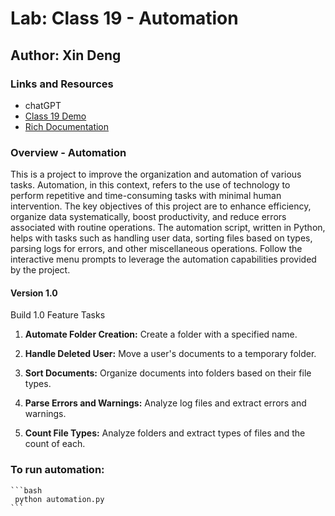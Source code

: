 # Lab: Class 19 - Automation

## Author: Xin Deng

### Links and Resources

- chatGPT
- [Class 19 Demo](https://github.com/codefellows/seattle-code-python-401d24/tree/main/class-19/demo)
- [Rich Documentation](https://rich.readthedocs.io/en/stable/appendix/colors.html)


### Overview - Automation

This is a project to improve the organization and automation of various tasks. Automation, in this context, refers to the use of technology to perform repetitive and time-consuming tasks with minimal human intervention. The key objectives of this project are to enhance efficiency, organize data systematically, boost productivity, and reduce errors associated with routine operations. The automation script, written in Python, helps with tasks such as handling user data, sorting files based on types, parsing logs for errors, and other miscellaneous operations. Follow the interactive menu prompts to leverage the automation capabilities provided by the project.

#### Version 1.0

Build 1.0 Feature Tasks

1. **Automate Folder Creation:** Create a folder with a specified name.

2. **Handle Deleted User:** Move a user's documents to a temporary folder.

3. **Sort Documents:** Organize documents into folders based on their file types.

4. **Parse Errors and Warnings:** Analyze log files and extract errors and warnings.

5. **Count File Types:** Analyze folders and extract types of files and the count of each.

### To run automation:

    ```bash
     python automation.py   
    ```

